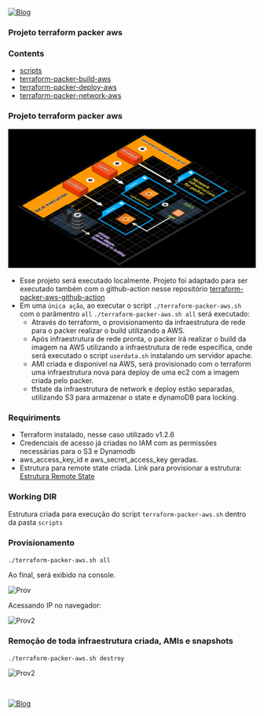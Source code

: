 [![Blog](https://img.shields.io/website?down_color=blue&down_message=infrati.dev&label=Blog&logo=ghost&logoColor=green&style=for-the-badge&up_color=blue&up_message=infrati.dev&url=https%3A%2F%2Finfrati.dev)](https://infrati.dev)

### Projeto terraform packer aws

### Contents 
  - [scripts](scripts/)
  - [terraform-packer-build-aws](terraform-packer-build-aws/)
  - [terraform-packer-deploy-aws](terraform-packer-deploy-aws/)
  - [terraform-packer-network-aws](terraform-packer-network-aws/)

### Projeto terraform packer aws

![Estrutura](./images/01-packer-terraform.png)

- Esse projeto será executado localmente. Projeto foi adaptado para ser executado também com o github-action nesse repositório [terraform-packer-aws-github-action](https://github.com/infratidev/terraform-packer-aws-github-action)
- Em uma ```única ação```, ao executar o script ```./terraform-packer-aws.sh``` com o parâmentro ```all``` ```./terraform-packer-aws.sh all``` será executado:
    - Através do terraform, o provisionamento da infraestrutura de rede para o packer realizar o build utilizando a AWS.
    - Após infraestrutura de rede pronta, o packer irá realizar o build da imagem na AWS utilizando a infraestrutura de rede específica, onde será executado o script ```userdata.sh``` instalando um servidor apache.
    - AMI criada e disponível na AWS, será provisionado com o terraform uma infraestrutura nova para deploy de uma ec2 com a imagem criada pelo packer.
    - tfstate da infraestrutura de network e deploy estão separadas, utilizando S3 para armazenar o state e dynamoDB para locking.

### Requiriments

* Terraform instalado, nesse caso utilizado v1.2.6
* Credenciais de acesso já criadas no IAM com as permissões necessárias para o S3 e Dynamodb
* aws_access_key_id e aws_secret_access_key geradas.
* Estrutura para remote state criada. Link para provisionar a estrutura: [Estrutura Remote State](https://github.com/infratidev/terraform-aws/tree/main/07-remote-state-packer-aws)

### Working DIR

Estrutura criada para execução do script ```terraform-packer-aws.sh``` dentro da pasta ```scripts```

### Provisionamento

```./terraform-packer-aws.sh all```

Ao final, será exibido na console.

![Prov](./images/02-packer-terraform.png)

Acessando IP no navegador:

![Prov2](./images/03-packer-terraform.png)


### Remoção de toda infraestrutura criada, AMIs e snapshots

```./terraform-packer-aws.sh destroy```

![Prov2](./images/04-packer-terraform.png)

<br>

[![Blog](https://img.shields.io/website?down_color=blue&down_message=infrati.dev&label=Blog&logo=ghost&logoColor=green&style=for-the-badge&up_color=blue&up_message=infrati.dev&url=https%3A%2F%2Finfrati.dev)](https://infrati.dev)


